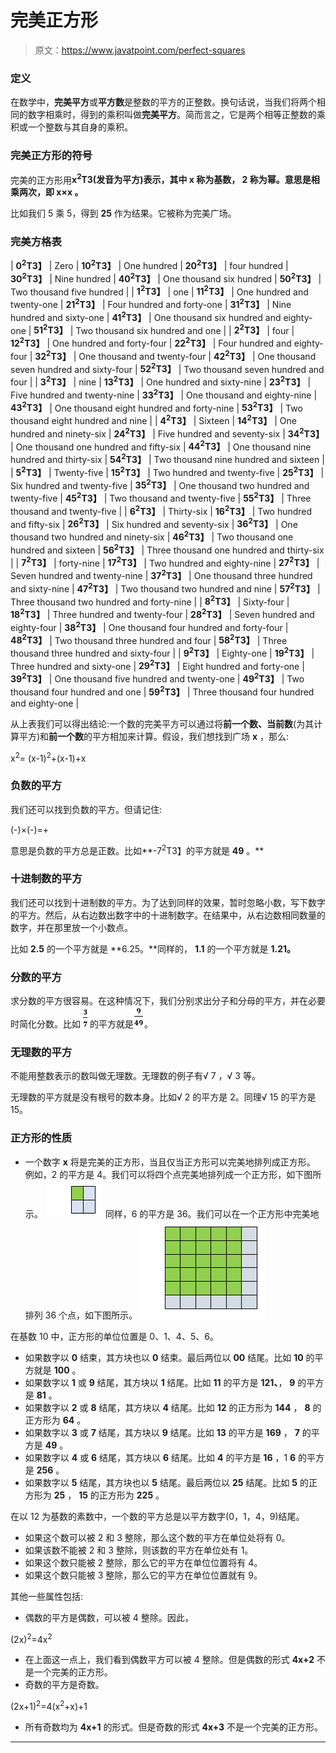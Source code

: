 # 完美正方形

> 原文：<https://www.javatpoint.com/perfect-squares>

### 定义

在数学中，**完美平方**或**平方数**是整数的平方的正整数。换句话说，当我们将两个相同的数字相乘时，得到的乘积叫做**完美平方**。简而言之，它是两个相等正整数的乘积或一个整数与其自身的乘积。

### 完美正方形的符号

完美的正方形用**x<sup>2</sup>T3(发音为平方)表示，其中 **x** 称为基数， **2** 称为幂。意思是相乘两次，即 **x×x** 。**

比如我们 5 乘 5，得到 **25** 作为结果。它被称为完美广场。

### 完美方格表

| **0<sup>2</sup>T3】** | Zero | **10<sup>2</sup>T3】** | One hundred | **20<sup>2</sup>T3】** | four hundred | **30<sup>2</sup>T3】** | Nine hundred | **40<sup>2</sup>T3】** | One thousand six hundred | **50<sup>2</sup>T3】** | Two thousand five hundred |
| **1<sup>2</sup>T3】** | one | **11<sup>2</sup>T3】** | One hundred and twenty-one | **21<sup>2</sup>T3】** | Four hundred and forty-one | **31<sup>2</sup>T3】** | Nine hundred and sixty-one | **41<sup>2</sup>T3】** | One thousand six hundred and eighty-one | **51<sup>2</sup>T3】** | Two thousand six hundred and one |
| **2<sup>2</sup>T3】** | four | **12<sup>2</sup>T3】** | One hundred and forty-four | **22<sup>2</sup>T3】** | Four hundred and eighty-four | **32<sup>2</sup>T3】** | One thousand and twenty-four | **42<sup>2</sup>T3】** | One thousand seven hundred and sixty-four | **52<sup>2</sup>T3】** | Two thousand seven hundred and four |
| **3<sup>2</sup>T3】** | nine | **13<sup>2</sup>T3】** | One hundred and sixty-nine | **23<sup>2</sup>T3】** | Five hundred and twenty-nine | **33<sup>2</sup>T3】** | One thousand and eighty-nine | **43<sup>2</sup>T3】** | One thousand eight hundred and forty-nine | **53<sup>2</sup>T3】** | Two thousand eight hundred and nine |
| **4<sup>2</sup>T3】** | Sixteen | **14<sup>2</sup>T3】** | One hundred and ninety-six | **24<sup>2</sup>T3】** | Five hundred and seventy-six | **34<sup>2</sup>T3】** | One thousand one hundred and fifty-six | **44<sup>2</sup>T3】** | One thousand nine hundred and thirty-six | **54<sup>2</sup>T3】** | Two thousand nine hundred and sixteen |
| **5<sup>2</sup>T3】** | Twenty-five | **15<sup>2</sup>T3】** | Two hundred and twenty-five | **25<sup>2</sup>T3】** | Six hundred and twenty-five | **35<sup>2</sup>T3】** | One thousand two hundred and twenty-five | **45<sup>2</sup>T3】** | Two thousand and twenty-five | **55<sup>2</sup>T3】** | Three thousand and twenty-five |
| **6<sup>2</sup>T3】** | Thirty-six | **16<sup>2</sup>T3】** | Two hundred and fifty-six | **26<sup>2</sup>T3】** | Six hundred and seventy-six | **36<sup>2</sup>T3】** | One thousand two hundred and ninety-six | **46<sup>2</sup>T3】** | Two thousand one hundred and sixteen | **56<sup>2</sup>T3】** | Three thousand one hundred and thirty-six |
| **7<sup>2</sup>T3】** | forty-nine | **17<sup>2</sup>T3】** | Two hundred and eighty-nine | **27<sup>2</sup>T3】** | Seven hundred and twenty-nine | **37<sup>2</sup>T3】** | One thousand three hundred and sixty-nine | **47<sup>2</sup>T3】** | Two thousand two hundred and nine | **57<sup>2</sup>T3】** | Three thousand two hundred and forty-nine |
| **8<sup>2</sup>T3】** | Sixty-four | **18<sup>2</sup>T3】** | Three hundred and twenty-four | **28<sup>2</sup>T3】** | Seven hundred and eighty-four | **38<sup>2</sup>T3】** | One thousand four hundred and forty-four | **48<sup>2</sup>T3】** | Two thousand three hundred and four | **58<sup>2</sup>T3】** | Three thousand three hundred and sixty-four |
| **9<sup>2</sup>T3】** | Eighty-one | **19<sup>2</sup>T3】** | Three hundred and sixty-one | **29<sup>2</sup>T3】** | Eight hundred and forty-one | **39<sup>2</sup>T3】** | One thousand five hundred and twenty-one | **49<sup>2</sup>T3】** | Two thousand four hundred and one | **59<sup>2</sup>T3】** | Three thousand four hundred and eighty-one |

从上表我们可以得出结论:一个数的完美平方可以通过将**前一个数、当前数**(为其计算平方)和**前一个数**的平方相加来计算。假设，我们想找到广场 **x** ，那么:

x<sup>2</sup>= (x-1)<sup>2</sup>+(x-1)+x

### 负数的平方

我们还可以找到负数的平方。但请记住:

(-)×(-)=+

意思是负数的平方总是正数。比如**-7<sup>2</sup>T3】的平方就是 **49** 。**

### 十进制数的平方

我们还可以找到十进制数的平方。为了达到同样的效果，暂时忽略小数，写下数字的平方。然后，从右边数出数字中的十进制数字。在结果中，从右边数相同数量的数字，并在那里放一个小数点。

比如 **2.5** 的一个平方就是 **6.25。**同样的， **1.1** 的一个平方就是 **1.21。**

### 分数的平方

求分数的平方很容易。在这种情况下，我们分别求出分子和分母的平方，并在必要时简化分数。比如![Perfect Squares](img/fb3ba669b7436a2a003822d467fa3233.png)的平方就是![Perfect Squares](img/3c17751c17b5466cb04bbb053ce65072.png)。

### 无理数的平方

不能用整数表示的数叫做无理数。无理数的例子有√ 7 ，√ 3 等。

无理数的平方就是没有根号的数本身。比如√ 2 的平方是 2。同理√ 15 的平方是 15。

### 正方形的性质

*   一个数字 **x** 将是完美的正方形，当且仅当正方形可以完美地排列成正方形。
    例如，2 的平方是 4。我们可以将四个点完美地排列成一个正方形，如下图所示。
    ![Perfect Squares](img/2430c2413aa891af7bf52720b7f13511.png)
    同样，6 的平方是 36。我们可以在一个正方形中完美地排列 36 个点，如下图所示。
    ![Perfect Squares](img/d1b56a3557c11e4275ff81db5a1f0acd.png)

在基数 10 中，正方形的单位位置是 0、1、4、5、6。

*   如果数字以 **0** 结束，其方块也以 **0** 结束。最后两位以 **00** 结尾。比如 **10** 的平方就是 **100** 。
*   如果数字以 **1** 或 **9** 结尾，其方块以 **1** 结尾。比如 **11** 的平方是 **121、**， **9** 的平方是 **81** 。
*   如果数字以 **2** 或 **8** 结尾，其方块以 **4** 结尾。比如 **12** 的正方形为 **144** ， **8** 的正方形为 **64** 。
*   如果数字以 **3** 或 **7** 结尾，其方块以 **9** 结尾。比如 **13** 的平方是 **169** ， **7** 的平方是 **49** 。
*   如果数字以 **4** 或 **6** 结尾，其方块以 **6** 结尾。比如 **4** 的平方是 **16** ，1 **6** 的平方是 **256** 。
*   如果数字以 **5** 结尾，其方块也以 **5** 结尾。最后两位以 **25** 结尾。比如 **5** 的正方形为 **25** ， **15** 的正方形为 **225** 。

在以 12 为基数的素数中，一个数的平方总是以平方数字(0，1，4，9)结尾。

*   如果这个数可以被 2 和 3 整除，那么这个数的平方在单位处将有 0。
*   如果该数不能被 2 和 3 整除，则该数的平方在单位处有 1。
*   如果这个数只能被 2 整除，那么它的平方在单位位置将有 4。
*   如果这个数只能被 3 整除，那么它的平方在单位位置就有 9。

其他一些属性包括:

*   偶数的平方是偶数，可以被 4 整除。因此，

(2x)<sup>2</sup>=4x<sup>2</sup>

*   在上面这一点上，我们看到偶数平方可以被 4 整除。但是偶数的形式 **4x+2** 不是一个完美的正方形。
*   奇数的平方是奇数。

(2x+1)<sup>2</sup>=4(x<sup>2</sup>+x)+1

*   所有奇数均为 **4x+1** 的形式。但是奇数的形式 **4x+3** 不是一个完美的正方形。

* * *